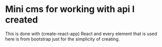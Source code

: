 # Mini cms for working with api I created

This is done with (create-react-app) React and every element that is used here is from bootstrap just for the
simplicity of creating.